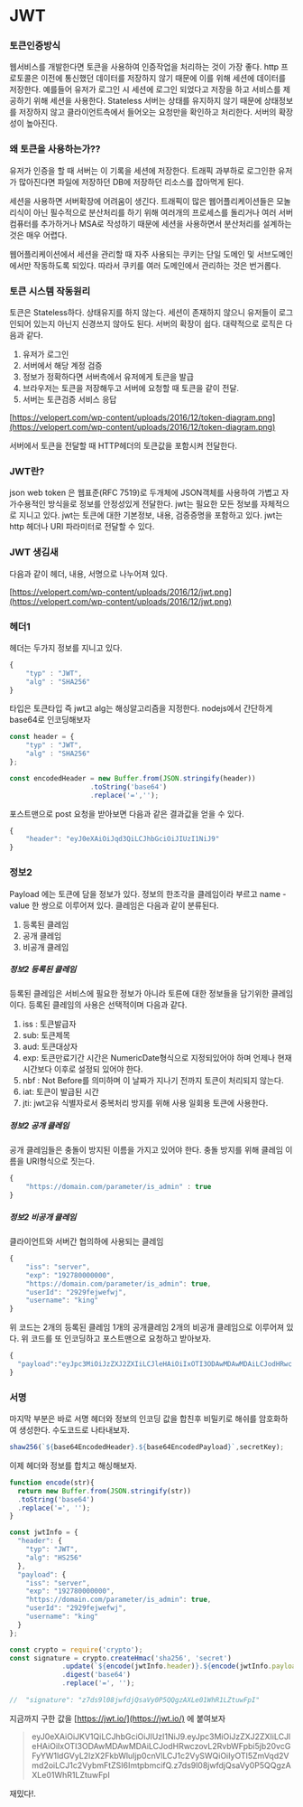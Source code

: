 # JWT

### 토큰인증방식

웹서비스를 개발한다면 토큰을 사용하여 인증작업을 처리하는 것이 가장 좋다.
http 프로토콜은 이전에 통신했던 데이터를 저장하지 않기 때문에 이를 위해 세션에 데이터를
저장한다. 예를들어 유저가 로그인 시 세션에 로그인 되었다고 저장을 하고 서비스를 제공하기 위해 세션을 사용한다. Stateless 서버는 상태를 유지하지 않기 때문에 상태정보를 저장하지 않고
클라이언트측에서 들어오는 요청만을 확인하고 처리한다. 서버의 확장성이 높아진다.

### 왜 토큰을 사용하는가??

유저가 인증을 할 때 서버는 이 기록을 세션에 저장한다. 트래픽 과부하로 로그인한 유저가 많아진다면 파일에 저장하던 DB에 저장하던 리소스를 잡아먹게 된다. 

세션을 사용하면 서버확장에 어려움이 생긴다. 트래픽이 많은 웹어플리케이션들은 모놀리식이 아닌 필수적으로 분산처리를 하기 위해 여러개의 프로세스를 돌리거나 여러 서버컴퓨터를 추가하거나 MSA로 작성하기 때문에 세션을 사용하면서 분산처리를 설계하는 것은 매우 어렵다. 

웹어플리케이션에서 세션을 관리할 때 자주 사용되는 쿠키는 단일 도메인 및 서브도메인에서만
작동하도록 되있다. 따라서 쿠키를 여러 도메인에서 관리하는 것은 번거롭다.

### 토큰 시스템 작동원리

토큰은 Stateless하다. 상태유지를 하지 않는다. 세션이 존재하지 않으니 유저들이 로그인되어 있는지 아닌지 신경쓰지 않아도 된다. 서버의 확장이 쉽다. 대략적으로 로직은 다음과 같다.

1. 유저가 로그인
2. 서버에서 해당 계정 검증
3. 정보가 정확하다면 서버측에서 유저에게 토큰을 발급
4. 브라우저는 토큰을 저장해두고 서버에 요청할 때 토큰을 같이 전달.
5. 서버는 토큰검증 서비스 응답

[https://velopert.com/wp-content/uploads/2016/12/token-diagram.png](https://velopert.com/wp-content/uploads/2016/12/token-diagram.png)

서버에서 토큰을 전달할 때 HTTP헤더의 토큰값을 포함시켜 전달한다.

### JWT란?

json web token 은 웹표준(RFC 7519)로 두개체에 JSON객체를 사용하여 가볍고 자가수용적인 방식을로 정보를 안정성있게 전달한다. jwt는 필요한 모든 정보를 자체적으로 지니고 있다.
jwt는 토큰에 대한 기본정보, 내용, 검증증명을 포함하고 있다. jwt는 http 헤더나 URI 파라미터로 전달할 수 있다. 

### JWT 생김새

다음과 같이 헤더, 내용, 서명으로 나누어져 있다.

[https://velopert.com/wp-content/uploads/2016/12/jwt.png](https://velopert.com/wp-content/uploads/2016/12/jwt.png)

### 헤더1

헤더는 두가지 정보를 지니고 있다. 

```javascript
{
	"typ" : "JWT",
	"alg" : "SHA256"
}
```

타입은 토큰타입 즉 jwt고 alg는 해싱알고리즘을 지정한다. nodejs에서 간단하게 base64로 인코딩해보자

```javascript
const header = {
	"typ" : "JWT",
	"alg" : "SHA256"
};

const encodedHeader = new Buffer.from(JSON.stringify(header))
					.toString('base64')
					.replace('=','');
```

포스트맨으로 post 요청을 받아보면 다음과 같은 결과값을 얻을 수 있다.

```javascript
{
    "header": "eyJ0eXAiOiJqd3QiLCJhbGciOiJIUzI1NiJ9"
}
```

### 정보2

Payload 에는 토큰에 담을 정보가 있다. 정보의 한조각을 클레임이라 부르고 name - value 한 쌍으로 이루어져 있다. 클레임은 다음과 같이 분류된다.

1. 등록된 클레임
2. 공개 클레임
3. 비공개 클레임

##### 정보2 등록된 클레임

등록된 클레임은 서비스에 필요한 정보가 아니라 토른에 대한 정보들을 담기위한 클레임이다. 등록된 클레임의 사용은 선택적이며 다음과 같다.

1. iss : 토큰발급자
2. sub: 토큰제목
3. aud: 토큰대상자
4. exp: 토큰만료기간 시간은 NumericDate형식으로 지정되있어야 하며 언제나 현재시간보다 이후로 설정되 있어야 한다.
5. nbf : Not Before를 의미하며 이 날짜가 지나기 전까지 토큰이 처리되지 않는다. 
6. iat: 토큰이 발급된 시간
7. jti: jwt고유 식별자로서 중복처리 방지를 위해 사용 일회용 토큰에 사용한다.

##### 정보2 공개 클레임

공개 클레임들은 충돌이 방지된 이름을 가지고 있어야 한다. 충돌 방지를 위해 클레임 이름을 URI형식으로 짓는다.

```javascript
{
	"https://domain.com/parameter/is_admin" : true
}
```

##### 정보2 비공개 클레임

클라이언트와 서버간 협의하에 사용되는 클레임 

```javascript
{
    "iss": "server",
    "exp": "192780000000",
    "https://domain.com/parameter/is_admin": true,
    "userId": "2929fejwefwj",
    "username": "king"
}
```

위 코드는 2개의 등록된 클레임 1개의 공개클레임 2개의 비공개 클레임으로 이루어져 있다.
위 코드를 또 인코딩하고 포스트맨으로 요청하고 받아보자.

```javascript
{
  "payload":"eyJpc3MiOiJzZXJ2ZXIiLCJleHAiOiIxOTI3ODAwMDAwMDAiLCJodHRwc  zovL2RvbWFpbi4uY29tL3BhcmFtZXRlci9pc19hZG1pbiI6dHJ1ZSwidXNlcklkIjoiMjkyOWZlandlZndqIiwidXNlcm5hbWUiOiJraW5nIn0"
}
```

### 서명

마지막 부분은 바로 서명 헤더와 정보의 인코딩 값을 합친후 비밀키로 해쉬를 암호화하여 생성한다. 수도코드로 나타내보자.

```javascript
shaw256(`${base64EncodedHeader}.${base64EncodedPayload}`,secretKey);
```

이제 헤더와 정보를 합치고 해싱해보자. 

```javascript
function encode(str){
  return new Buffer.from(JSON.stringify(str))
  .toString('base64')
  .replace('=', '');
}

const jwtInfo = {
  "header": {
    "typ": "JWT",
    "alg": "HS256"
  },
  "payload": {
    "iss": "server",
    "exp": "192780000000",
    "https://domain.com/parameter/is_admin": true,
    "userId": "2929fejwefwj",
    "username": "king"
  }
};

const crypto = require('crypto');
const signature = crypto.createHmac('sha256', 'secret')
             .update(`${encode(jwtInfo.header)}.${encode(jwtInfo.payload)}`)
             .digest('base64')
             .replace('=', '');
             
//  "signature": "z7ds9l08jwfdjQsaVy0P5QQgzAXLe01WhR1LZtuwFpI"
```

지금까지 구한 값을  [https://jwt.io/](https://jwt.io/) 에 붙여보자 

> eyJ0eXAiOiJKV1QiLCJhbGciOiJIUzI1NiJ9.eyJpc3MiOiJzZXJ2ZXIiLCJleHAiOiIxOTI3ODAwMDAwMDAiLCJodHRwczovL2RvbWFpbi5jb20vcGFyYW1ldGVyL2lzX2FkbWluIjp0cnVlLCJ1c2VySWQiOiIyOTI5ZmVqd2Vmd2oiLCJ1c2VybmFtZSI6ImtpbmcifQ.z7ds9l08jwfdjQsaVy0P5QQgzAXLe01WhR1LZtuwFpI

재밌다!.
